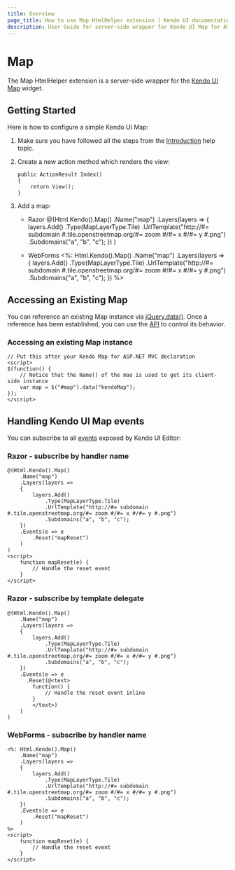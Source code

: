 ```yaml
---
title: Overview
page_title: How to use Map HtmlHelper extension | Kendo UI documentation
description: User Guide for server-side wrapper for Kendo UI Map for ASP.NET MVC widget.
---
```


# Map

The Map HtmlHelper extension is a server-side wrapper for the [Kendo UI Map](/dataviz/map) widget.

## Getting Started

Here is how to configure a simple Kendo UI Map:

1.  Make sure you have followed all the steps from the [Introduction](/aspnet-mvc/introduction) help topic.

2.  Create a new action method which renders the view:

        public ActionResult Index()
        {
            return View();
        }

3.  Add a map:
    - Razor
        @(Html.Kendo().Map()
            .Name("map")
            .Layers(layers =>
            {
                layers.Add()
                    .Type(MapLayerType.Tile)
                    .UrlTemplate("http://#= subdomain #.tile.openstreetmap.org/#= zoom #/#= x #/#= y #.png")
                    .Subdomains("a", "b", "c");
            })
        )

    - WebForms
        <%: Html.Kendo().Map()
            .Name("map")
            .Layers(layers =>
            {
                layers.Add()
                    .Type(MapLayerType.Tile)
                    .UrlTemplate("http://#= subdomain #.tile.openstreetmap.org/#= zoom #/#= x #/#= y #.png")
                    .Subdomains("a", "b", "c");
            })
        %>

## Accessing an Existing Map

You can reference an existing Map instance via [jQuery.data()](http://api.jquery.com/jQuery.data/).
Once a reference has been established, you can use the [API](/api/javascript/dataviz/ui/map#methods) to control its behavior.

### Accessing an existing Map instance

    // Put this after your Kendo Map for ASP.NET MVC declaration
    <script>
    $(function() {
        // Notice that the Name() of the mao is used to get its client-side instance
        var map = $("#map").data("kendoMap");
    });
    </script>


## Handling Kendo UI Map events

You can subscribe to all [events](/api/javascript/dataviz/ui/map#events) exposed by Kendo UI Editor:

### Razor - subscribe by handler name

    @(Html.Kendo().Map()
        .Name("map")
        .Layers(layers =>
        {
            layers.Add()
                .Type(MapLayerType.Tile)
                .UrlTemplate("http://#= subdomain #.tile.openstreetmap.org/#= zoom #/#= x #/#= y #.png")
                .Subdomains("a", "b", "c");
        })
        .Events(e => e
            .Reset("mapReset")
        )
    )
    <script>
        function mapReset(e) {
            // Handle the reset event
        }
    </script>

### Razor - subscribe by template delegate

    @(Html.Kendo().Map()
        .Name("map")
        .Layers(layers =>
        {
            layers.Add()
                .Type(MapLayerType.Tile)
                .UrlTemplate("http://#= subdomain #.tile.openstreetmap.org/#= zoom #/#= x #/#= y #.png")
                .Subdomains("a", "b", "c");
        })
        .Events(e => e
          .Reset(@<text>
            function() {
                // Handle the reset event inline
            }
            </text>)
        )
    )

### WebForms - subscribe by handler name

    <%: Html.Kendo().Map()
        .Name("map")
        .Layers(layers =>
        {
            layers.Add()
                .Type(MapLayerType.Tile)
                .UrlTemplate("http://#= subdomain #.tile.openstreetmap.org/#= zoom #/#= x #/#= y #.png")
                .Subdomains("a", "b", "c");
        })
        .Events(e => e
            .Reset("mapReset")
        )
    %>
    <script>
        function mapReset(e) {
            // Handle the reset event
        }
    </script>

